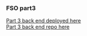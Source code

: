 ### FSO part3

[Part 3 back end deployed here](https://damp-springs-54371.herokuapp.com/) <br>
[Part 3 back end repo here](https://github.com/JuusoVe/fso_persons)
